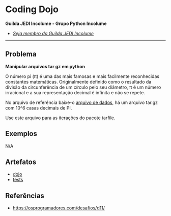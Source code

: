 # Coding Dojo

**Guilda JEDI Incolume - Grupo Python Incolume**

- _[Seja membro da Guilda JEDI Incolume](https://discord.gg/eBNamXVtBW)_

---

## Problema

**Manipular arquivos tar gz em python**

O número pi (π) é uma das mais famosas e mais facilmente reconhecidas constantes matemáticas. Originalmente definido como o resultado da divisão da circunferência de um círculo pelo seu diâmetro, π é um número irracional e a sua representação decimal é infinita e não se repete.

No arquivo de referência baixe-o [arquivo de dados](https://osprogramadores.com/files/d11/pi-1M.tar.gz), há um arquivo tar.gz com 10^6 casas decimais de PI.


Use este arquivo para as iterações do pacote tarfile.

## Exemplos

N/A

## Artefatos

- [dojo](./__init__.py)
- [tests](./test_20240529.py)


## Referências

- https://osprogramadores.com/desafios/d11/
